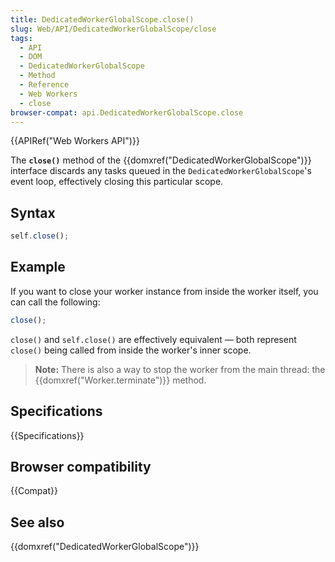```yaml
---
title: DedicatedWorkerGlobalScope.close()
slug: Web/API/DedicatedWorkerGlobalScope/close
tags:
  - API
  - DOM
  - DedicatedWorkerGlobalScope
  - Method
  - Reference
  - Web Workers
  - close
browser-compat: api.DedicatedWorkerGlobalScope.close
---
```

{{APIRef("Web Workers API")}}

The **`close()`** method of the {{domxref("DedicatedWorkerGlobalScope")}} interface discards any tasks queued in the `DedicatedWorkerGlobalScope`'s event loop, effectively closing this particular scope.

## Syntax

```js
self.close();
```

## Example

If you want to close your worker instance from inside the worker itself, you can call the following:

```js
close();
```

`close()` and `self.close()` are effectively equivalent — both represent `close()` being called from inside the worker's inner scope.

> **Note:** There is also a way to stop the worker from the main thread: the {{domxref("Worker.terminate")}} method.

## Specifications

{{Specifications}}

## Browser compatibility

{{Compat}}

## See also

{{domxref("DedicatedWorkerGlobalScope")}}
